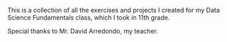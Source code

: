 This is a collection of all the exercises and projects I created for my Data Science Fundamentals class, which I took in 11th grade.

Special thanks to Mr. David Arredondo, my teacher.
